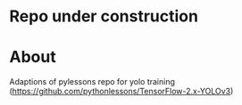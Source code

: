 # Repo under construction

# About
Adaptions of pylessons repo for yolo training (https://github.com/pythonlessons/TensorFlow-2.x-YOLOv3)